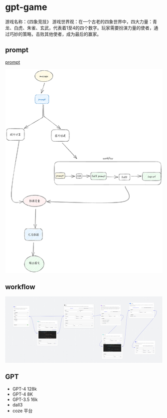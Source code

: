 # gpt-game

游戏名称：《四象竞技》
游戏世界观：在一个古老的四象世界中，四大力量：青龙、白虎、朱雀、玄武，代表着1至4的四个数字。玩家需要扮演力量的使者，通过巧妙的策略，击败其他使者，成为最后的赢家。

## prompt 

[prompt](base.prompt.md)

![flow](flow.png)

## workflow 

![workflow](./workflow/workflow-gpt-game.png)

## GPT  
- GPT-4 128k
- GPT-4 8K
- GPT-3.5 16k
- dall3
- coze 平台

